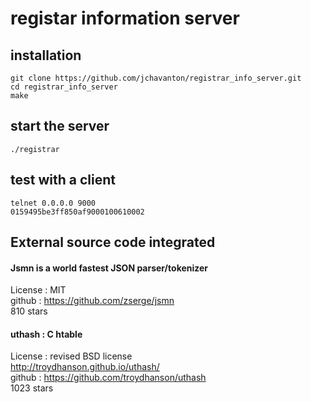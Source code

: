 

# registar information server

## installation
```
git clone https://github.com/jchavanton/registrar_info_server.git
cd registrar_info_server
make
```

## start the server
```
./registrar
```
## test with a client
```
telnet 0.0.0.0 9000
0159495be3ff850af9000100610002
```


## External source code integrated

#### Jsmn is a world fastest JSON parser/tokenizer  
License : MIT  
github : https://github.com/zserge/jsmn  
810 stars  


#### uthash : C htable  
License : revised BSD license  
http://troydhanson.github.io/uthash/  
github : https://github.com/troydhanson/uthash  
1023 stars  

